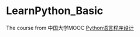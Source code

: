 # LearnPython_Basic
The course from 中国大学MOOC [Python语言程序设计](http://www.icourse163.org/learn/BIT-268001)
